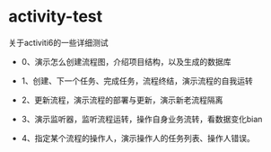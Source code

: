 # activity-test

关于activiti6的一些详细测试

* 0、演示怎么创建流程图，介绍项目结构，以及生成的数据库
* 1、创建、下一个任务、完成任务，流程终结，演示流程的自我运转
* 2、更新流程，演示流程的部署与更新，演示新老流程隔离


* 3、演示监听器，监听流程运转，操作自身业务流转，看数据变化bian
* 4、指定某个流程的操作人，演示操作人的任务列表、操作人错误。

